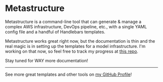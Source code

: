 # Metastructure

Metastructure is a command-line tool that can generate & manage a complex AWS infrastructure, DevOps pipeline, etc., with a single YAML config file and a handful of Handlebars templates.

Metastructure works great right now, but the documentation is thin and the real magic is in setting up the templates for a model infrastructure. I'm working on that now, so feel free to track my progress at [this repo](https://github.com/karmaniverous/aws-metastructure).

Stay tuned for WAY more documentation!

---

See more great templates and other tools on
[my GitHub Profile](https://github.com/karmaniverous)!
